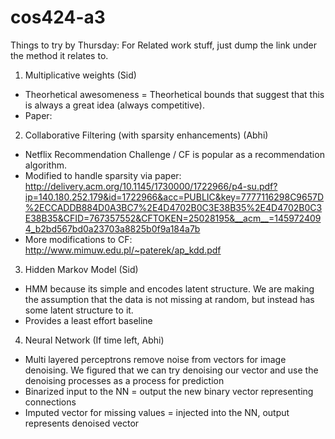 # cos424-a3
Things to try by Thursday:
For Related work stuff, just dump the link under the method it relates to.

1) Multiplicative weights (Sid)
  - Theorhetical awesomeness = Theorhetical bounds that suggest that this is always a great idea (always competitive).
  - Paper:

2) Collaborative Filtering (with sparsity enhancements) (Abhi)
  - Netflix Recommendation Challenge / CF is popular as a recommendation algorithm.
  - Modified to handle sparsity via paper: http://delivery.acm.org/10.1145/1730000/1722966/p4-su.pdf?ip=140.180.252.179&id=1722966&acc=PUBLIC&key=7777116298C9657D%2ECCADDB884D0A3BC7%2E4D4702B0C3E38B35%2E4D4702B0C3E38B35&CFID=767357552&CFTOKEN=25028195&__acm__=1459724094_b2bd567bd0a23703a8825b0f9a184a7b
  - More modifications to CF: http://www.mimuw.edu.pl/~paterek/ap_kdd.pdf

3) Hidden Markov Model (Sid)
  - HMM because its simple and encodes latent structure. We are making the assumption that the data is not missing at random, but instead has some latent structure to it.
  - Provides a least effort baseline

4) Neural Network  (If time left, Abhi)
  - Multi layered perceptrons remove noise from vectors for image denoising. We figured that we can try denoising our vector and use the denoising processes as a process for prediction
  - Binarized input to the NN = output the new binary vector representing connections
  - Imputed vector for missing values = injected into the NN, output represents denoised vector
